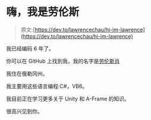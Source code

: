 # 嗨，我是劳伦斯

> 原文:[https://dev.to/lawrencechau/hi-im-lawrence](https://dev.to/lawrencechau/hi-im-lawrence)

我已经编码 6 年了。

你可以在 GitHub 上找到我，我的名字是[劳伦斯肖](https://github.com/lawrencechau)

我住在俄勒冈州。

我主要用这些语言编程:C#，VB6。

我目前正在学习更多关于 Unity 和 A-Frame 的知识。

很高兴见到你。